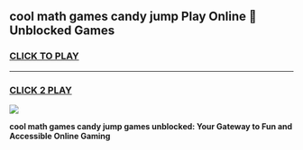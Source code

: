 
## cool math games candy jump Play Online 👋 Unblocked Games
<h3>
<a href="https://news.freeplayer.one?title=cool_math_games_candy_jump&ref=17CMG">CLICK TO PLAY</a></h3>
<hr>

<h3>
<a href="https://news.freeplayer.one?title=cool_math_games_candy_jump&ref=17CMG">CLICK 2 PLAY</a>
  
</h3>

<a href="https://news.freeplayer.one?title=cool_math_games_candy_jump&ref=17CMG/"><img src="https://clearcache.store/games.png"></a>


**cool math games candy jump games unblocked: Your Gateway to Fun and Accessible Online Gaming**
